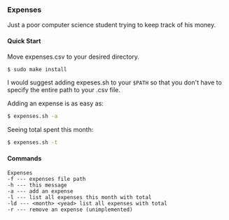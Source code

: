 ### Expenses
Just a poor computer science student trying to keep track of his money.

#### Quick Start
Move expenses.csv to your desired directory.
```bash
$ sudo make install
```
I would suggest adding expeses.sh to your `$PATH` so that you don't have to specify the entire path
to your .csv file.

Adding an expense is as easy as:
```bash
$ expenses.sh -a
```
Seeing total spent this month:
```bash
$ expenses.sh -t
```

#### Commands
```text
Expenses
-f --- expenses file path
-h --- this message
-a --- add an expense
-l --- list all expenses this month with total
-ld --- <month> <yead> list all expenses with total
-r --- remove an expense (unimplemented)
```
